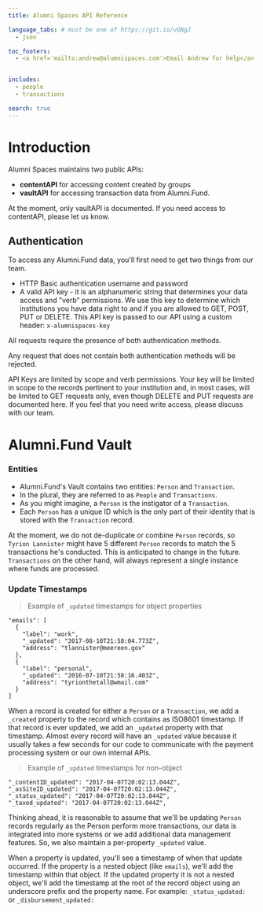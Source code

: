 ```yaml
---
title: Alumni Spaces API Reference

language_tabs: # must be one of https://git.io/vQNgJ
  - json

toc_footers:
  - <a href='mailto:andrew@alumnispaces.com'>Email Andrew for help</a>


includes:
  - people
  - transactions

search: true
---
```


# Introduction

Alumni Spaces maintains two public APIs:

* **contentAPI** for accessing content created by groups
* **vaultAPI** for accessing transaction data from Alumni.Fund.  

At the moment, only vaultAPI is documented.  If you need access to contentAPI, please let us know.

## Authentication

To access any Alumni.Fund data, you'll first need to get two things from our team.

* HTTP Basic authentication username and password
* A valid API key - it is an alphanumeric string that determines your data access and "verb" permissions. We use this key to determine which institutions you have data right to and if you are allowed to GET, POST, PUT or DELETE. This API key is passed to our API using a custom header: `x-alumnispaces-key`

All requests require the presence of both authentication methods.

Any request that does not contain both authentication methods will be rejected.

<aside class="notice">
API Keys are limited by scope and verb permissions. Your key will be limited in scope to the records pertinent to your institution and, in most cases, will be limited to GET requests only, even though DELETE and PUT requests are documented here. If you feel that you need write access, please discuss with our team.
</aside>

# Alumni.Fund Vault

### Entities

* Alumni.Fund's Vault contains two entities: `Person` and `Transaction`.
* In the plural, they are referred to as `People` and `Transactions`.
* As you might imagine, a `Person` is the instigator of a `Transaction`.
* Each `Person` has a unique ID which is the only part of their identity that is stored with the `Transaction` record.  

At the moment, we do not de-duplicate or combine `Person` records, so `Tyrion Lannister` might have 5 different `Person` records to match the 5 transactions he's conducted. This is anticipated to change in the future. `Transactions` on the other hand, will always represent a single instance where funds are processed.

### Update Timestamps

> Example of `_updated` timestamps for object properties

```
"emails": [
  {
    "label": "work",
    "_updated": "2017-08-10T21:58:04.773Z",
    "address": "tlannister@meereen.gov"
  },
  {
    "label": "personal",
    "_updated": "2016-07-10T21:58:16.403Z",
    "address": "tyrionthetall@wmail.com"
  }
]
```

When a record is created for either a `Person` or a `Transaction`, we add a `_created` property to the record which contains as ISO8601 timestamp. If that record is ever updated, we add an `_updated` property with that timestamp. Almost every record will have an `_updated` value because it usually takes a few seconds for our code to communicate with the payment processing system or our own internal APIs.

> Example of `_updated` timestamps for non-object

```
"_contentID_updated": "2017-04-07T20:02:13.044Z",
"_asSiteID_updated": "2017-04-07T20:02:13.044Z",
"_status_updated": "2017-04-07T20:02:13.044Z",
"_taxed_updated": "2017-04-07T20:02:13.044Z",
```

Thinking ahead, it is reasonable to assume that we'll be updating `Person` records regularly as the Person perform more transactions, our data is integrated into more systems or we add additional data management features. So, we also maintain a per-property `_updated` value.

When a property is updated, you'll see a timestamp of when that update occurred. If the property is a nested object (like `emails`), we'll add the timestamp within that object. If the updated property it is not a nested object, we'll add the timestamp at the root of the record object using an underscore prefix and the property name. For example: `_status_updated: ` or `_disbursement_updated: `
